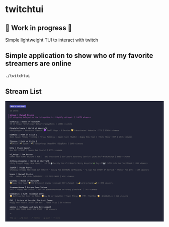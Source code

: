 # twitchtui

## 🚧 Work in progress 🚧

Simple lightweight TUI to interact with twitch

## Simple application to show who of my favorite streamers are online

```bash
./twitchtui

```

## Stream List

![Screenshot of StreamList](./StreamList.png)

